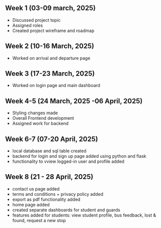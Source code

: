 ## Week 1 (03-09 march, 2025)
- Discussed project topic
- Assigned roles
- Created project wireframe and roadmap 

## Week 2 (10-16 March, 2025)
- Worked on arrival and departure page

## Week 3 (17-23 March, 2025)
- Worked on login page and main dashboard

## Week 4-5 (24 March, 2025 -06 April, 2025)
- Styling changes made
- Overall Frontend development
- Assigned work for backend

## Week 6-7 (07-20 April, 2025)
- local database and sql table created
- backend for login and sign up page added using python and flask
- functionality to vview logged-in user and profile added

## Week 8 (21 - 28 April, 2025)
- contact us page added
- terms and conditions + privacy policy added
- export as pdf functionality added
- home page added
- created separate dashboards for student and guards
- features added for students: view student profile, bus feedback, lost & found, request a new stop
  
